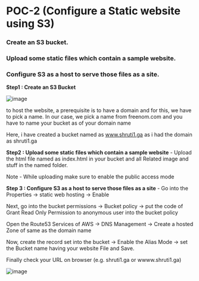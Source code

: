 # POC-2 (Configure a Static website using S3)
### Create an S3 bucket.
### Upload some static files which contain a sample website.
### Configure S3 as a host to serve those files as a site.

**Step1 : Create an S3 Bucket** 

![image](https://user-images.githubusercontent.com/67600604/171572497-e6fb7bb7-52b8-47c1-8533-ead257cdcf1b.png)

to host the website, a prerequisite is to have a domain and for this, we have to pick a name. In our case, we pick a name from freenom.com and you have to name your bucket as of your domain name

Here, i have created a bucket named as www.shruti1.ga as i had the domain as shruti1.ga

**Step2 : Upload some static files which contain a sample website** - Upload the html file named as index.html in your bucket and all Related image and stuff in the named folder.

Note - While uploading make sure to enable the public access mode

**Step 3 : Configure S3 as a host to serve those files as a site** - Go into the Properties -> static web hosting -> Enable

Next, go into the bucket permissions -> Bucket policy -> put the code of Grant Read Only Permission to anonymous user into the bucket policy 

Open the Route53 Services of AWS -> DNS Management -> Create a hosted Zone of same as the domain name

Now, create the record set into the bucket -> Enable the Alias Mode -> set the Bucket name having your website File and Save.

Finally check your URL on browser (e.g. shruti1.ga or wwww.shruti1.ga)

![image](https://user-images.githubusercontent.com/67600604/171574154-978f258f-f06f-42de-880b-5472b7fab6d0.png)
